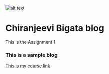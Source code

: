 ![alt text](http://oi66.tinypic.com/29nuyyb.jpg "Logo Title Text 1")
# Chiranjeevi Bigata blog

This is the Assignment 1

### This is a sample blog

[This is my course link](https://rubigdata.github.io/)



